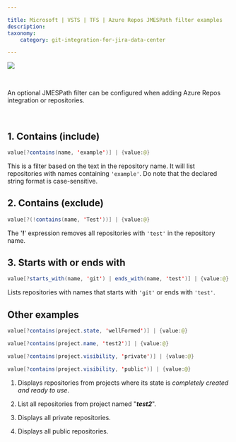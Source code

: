 ```yaml
---

title: Microsoft | VSTS | TFS | Azure Repos JMESPath filter examples
description:
taxonomy:
    category: git-integration-for-jira-data-center

---
```

![](/wp-content/uploads/azure2-logo.png)

<br>

An optional JMESPath filter can be configured when adding Azure Repos integration or repositories.

<br>

## 1\. Contains (include)

```java
value[?contains(name, 'example')] | {value:@}
```

This is a filter based on the text in the repository name. It will list repositories with names containing `'example'`. Do note that the declared string format is case-sensitive.

## 2\. Contains (exclude)

```java
value[?(!contains(name, 'Test'))] | {value:@}
```

The '**!**' expression removes all repositories with `'test'` in the repository name.

## 3\. Starts with or ends with

```java
value[?starts_with(name, 'git') | ends_with(name, 'test')] | {value:@}
```

Lists repositories with names that starts with `'git'` or ends with `'test'`.

## Other examples

```java
value[?contains(project.state, 'wellFormed')] | {value:@}

value[?contains(project.name, 'test2')] | {value:@}

value[?contains(project.visibility, 'private')] | {value:@}

value[?contains(project.visibility, 'public')] | {value:@}
```

1.  Displays repositories from projects where its state is _completely created and ready to use_.

2.  List all repositories from project named "_**test2**_".

3.  Displays all private repositories.

4.  Displays all public repositories.

